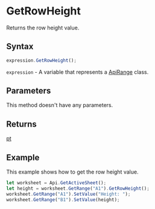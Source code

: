 # GetRowHeight

Returns the row height value.

## Syntax

```javascript
expression.GetRowHeight();
```

`expression` - A variable that represents a [ApiRange](../ApiRange.md) class.

## Parameters

This method doesn't have any parameters.

## Returns

[pt](../../Enumeration/pt.md)

## Example

This example shows how to get the row height value.

```javascript editor-xlsx
let worksheet = Api.GetActiveSheet();
let height = worksheet.GetRange("A1").GetRowHeight();
worksheet.GetRange("A1").SetValue("Height: ");
worksheet.GetRange("B1").SetValue(height);
```
